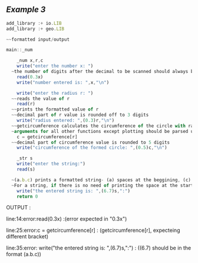 ## ***Example 3***

```js
add_library :+ io.LIB
add_library :+ geo.LIB

~~formatted input/output

main::_num

    _num x,r,c
    write("enter the number x: ")
  ~the number of digits after the decimal to be scanned should always be enclosed in brackets~
    read(0.3x)
    write("number entered is: ",x,"\n")

    write("enter the radius r: ")
  ~~reads the value of r
    read(r)
  ~~prints the formatted value of r
  ~~decimal part of r value is rounded off to 3 digits
    write("radius entered: ",(0.3)r,"\n")
  ~~getcircumference calculates the circumference of the circle with radius r
  ~arguments for all other functions except plotting should be parsed using circular brackets~
    c = getcircumference[r]
  ~~decimal part of circumference value is rounded to 5 digits
    write("circumference of the formed circle: ",(0.5)c,"\n")

    _str s
    write("enter the string:")
    read(s)

  ~(a.b.c) prints a formatted string- (a) spaces at the beggining, (c) spaces at the end and (b) is the max no.of characters it can print~
  ~For a string, if there is no need of printing the space at the start or end also, you shpould
    write("the entered string is: ",(6.7)s,":")
    return 0
```


OUTPUT :

line:14:error:read(0.3x) :(error expected in "0.3x")

line:25:error:c = getcircumference[r] : (getcircumference[r], expecteing different bracket)

line:35:error: write("the entered string is: ",(6.7)s,":") : ((6.7) should be in the format (a.b.c))
